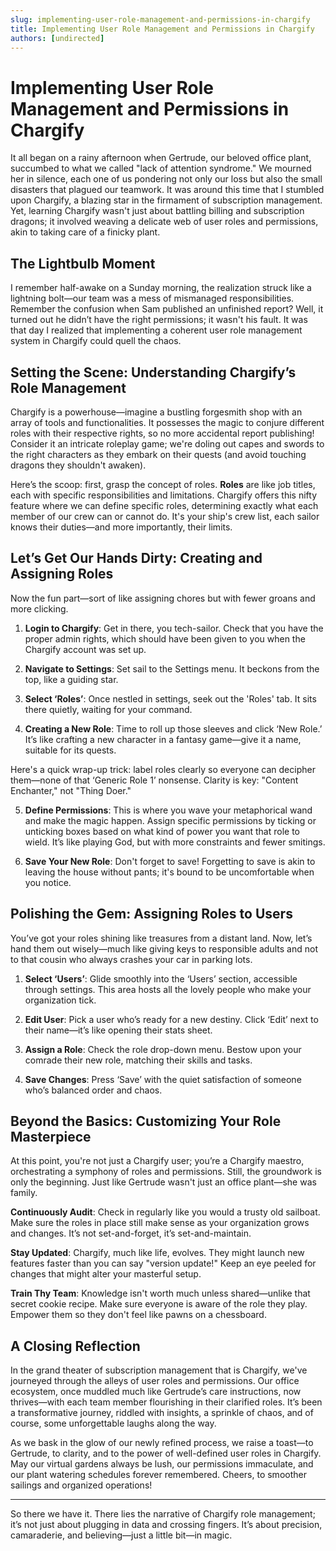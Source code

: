 ```yaml
---
slug: implementing-user-role-management-and-permissions-in-chargify
title: Implementing User Role Management and Permissions in Chargify
authors: [undirected]
---
```



# Implementing User Role Management and Permissions in Chargify

It all began on a rainy afternoon when Gertrude, our beloved office plant, succumbed to what we called "lack of attention syndrome." We mourned her in silence, each one of us pondering not only our loss but also the small disasters that plagued our teamwork. It was around this time that I stumbled upon Chargify, a blazing star in the firmament of subscription management. Yet, learning Chargify wasn't just about battling billing and subscription dragons; it involved weaving a delicate web of user roles and permissions, akin to taking care of a finicky plant.

## The Lightbulb Moment

I remember half-awake on a Sunday morning, the realization struck like a lightning bolt—our team was a mess of mismanaged responsibilities. Remember the confusion when Sam published an unfinished report? Well, it turned out he didn’t have the right permissions; it wasn't his fault. It was that day I realized that implementing a coherent user role management system in Chargify could quell the chaos.

## Setting the Scene: Understanding Chargify’s Role Management

Chargify is a powerhouse—imagine a bustling forgesmith shop with an array of tools and functionalities. It possesses the magic to conjure different roles with their respective rights, so no more accidental report publishing! Consider it an intricate roleplay game; we're doling out capes and swords to the right characters as they embark on their quests (and avoid touching dragons they shouldn't awaken).

Here’s the scoop: first, grasp the concept of roles. **Roles** are like job titles, each with specific responsibilities and limitations. Chargify offers this nifty feature where we can define specific roles, determining exactly what each member of our crew can or cannot do. It's your ship's crew list, each sailor knows their duties—and more importantly, their limits.

## Let’s Get Our Hands Dirty: Creating and Assigning Roles

Now the fun part—sort of like assigning chores but with fewer groans and more clicking.

1. **Login to Chargify**: Get in there, you tech-sailor. Check that you have the proper admin rights, which should have been given to you when the Chargify account was set up.
   
2. **Navigate to Settings**: Set sail to the Settings menu. It beckons from the top, like a guiding star.

3. **Select ‘Roles’**: Once nestled in settings, seek out the 'Roles' tab. It sits there quietly, waiting for your command.
   
4. **Creating a New Role**: Time to roll up those sleeves and click ‘New Role.’ It’s like crafting a new character in a fantasy game—give it a name, suitable for its quests.

Here's a quick wrap-up trick: label roles clearly so everyone can decipher them—none of that ‘Generic Role 1’ nonsense. Clarity is key: "Content Enchanter," not "Thing Doer."

5. **Define Permissions**: This is where you wave your metaphorical wand and make the magic happen. Assign specific permissions by ticking or unticking boxes based on what kind of power you want that role to wield. It’s like playing God, but with more constraints and fewer smitings.

6. **Save Your New Role**: Don't forget to save! Forgetting to save is akin to leaving the house without pants; it's bound to be uncomfortable when you notice.

## Polishing the Gem: Assigning Roles to Users

You’ve got your roles shining like treasures from a distant land. Now, let’s hand them out wisely—much like giving keys to responsible adults and not to that cousin who always crashes your car in parking lots.

1. **Select ‘Users’**: Glide smoothly into the ‘Users’ section, accessible through settings. This area hosts all the lovely people who make your organization tick.

2. **Edit User**: Pick a user who’s ready for a new destiny. Click ‘Edit’ next to their name—it’s like opening their stats sheet.

3. **Assign a Role**: Check the role drop-down menu. Bestow upon your comrade their new role, matching their skills and tasks.

4. **Save Changes**: Press ‘Save’ with the quiet satisfaction of someone who’s balanced order and chaos.

## Beyond the Basics: Customizing Your Role Masterpiece

At this point, you're not just a Chargify user; you’re a Chargify maestro, orchestrating a symphony of roles and permissions. Still, the groundwork is only the beginning. Just like Gertrude wasn't just an office plant—she was family.

**Continuously Audit**: Check in regularly like you would a trusty old sailboat. Make sure the roles in place still make sense as your organization grows and changes. It’s not set-and-forget, it’s set-and-maintain.

**Stay Updated**: Chargify, much like life, evolves. They might launch new features faster than you can say "version update!" Keep an eye peeled for changes that might alter your masterful setup.

**Train Thy Team**: Knowledge isn't worth much unless shared—unlike that secret cookie recipe. Make sure everyone is aware of the role they play. Empower them so they don't feel like pawns on a chessboard.

## A Closing Reflection

In the grand theater of subscription management that is Chargify, we've journeyed through the alleys of user roles and permissions. Our office ecosystem, once muddled much like Gertrude’s care instructions, now thrives—with each team member flourishing in their clarified roles. It’s been a transformative journey, riddled with insights, a sprinkle of chaos, and of course, some unforgettable laughs along the way.

As we bask in the glow of our newly refined process, we raise a toast—to Gertrude, to clarity, and to the power of well-defined user roles in Chargify. May our virtual gardens always be lush, our permissions immaculate, and our plant watering schedules forever remembered. Cheers, to smoother sailings and organized operations! 

---

So there we have it. There lies the narrative of Chargify role management; it’s not just about plugging in data and crossing fingers. It’s about precision, camaraderie, and believing—just a little bit—in magic.